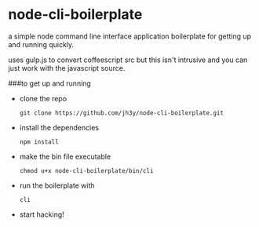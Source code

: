 node-cli-boilerplate
===

a simple node command line interface application boilerplate for getting up and running quickly.

uses gulp.js to convert coffeescript src but this isn't intrusive and you can just work with the javascript source.

###to get up and running

* clone the repo

      git clone https://github.com/jh3y/node-cli-boilerplate.git
    
* install the dependencies

      npm install
    
* make the bin file executable

      chmod u+x node-cli-boilerplate/bin/cli
    
* run the boilerplate with

      cli
    
* start hacking!
